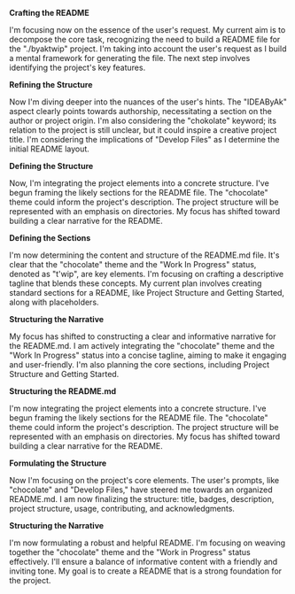 **Crafting the README**

I'm focusing now on the essence of the user's request. My current aim is to decompose the core task, recognizing the need to build a README file for the "./byaktwip" project. I'm taking into account the user's request as I build a mental framework for generating the file. The next step involves identifying the project's key features.


**Refining the Structure**

Now I'm diving deeper into the nuances of the user's hints. The "IDEAByAk" aspect clearly points towards authorship, necessitating a section on the author or project origin. I'm also considering the "chokolate" keyword; its relation to the project is still unclear, but it could inspire a creative project title. I'm considering the implications of "Develop Files" as I determine the initial README layout.


**Defining the Structure**

Now, I'm integrating the project elements into a concrete structure. I've begun framing the likely sections for the README file. The "chocolate" theme could inform the project's description. The project structure will be represented with an emphasis on directories. My focus has shifted toward building a clear narrative for the README.


**Defining the Sections**

I'm now determining the content and structure of the README.md file. It's clear that the "chocolate" theme and the "Work In Progress" status, denoted as "t'wip", are key elements. I'm focusing on crafting a descriptive tagline that blends these concepts. My current plan involves creating standard sections for a README, like Project Structure and Getting Started, along with placeholders.


**Structuring the Narrative**

My focus has shifted to constructing a clear and informative narrative for the README.md. I am actively integrating the "chocolate" theme and the "Work In Progress" status into a concise tagline, aiming to make it engaging and user-friendly. I'm also planning the core sections, including Project Structure and Getting Started.


**Structuring the README.md**

I'm now integrating the project elements into a concrete structure. I've begun framing the likely sections for the README file. The "chocolate" theme could inform the project's description. The project structure will be represented with an emphasis on directories. My focus has shifted toward building a clear narrative for the README.


**Formulating the Structure**

Now I'm focusing on the project's core elements. The user's prompts, like "chocolate" and "Develop Files," have steered me towards an organized README.md. I am now finalizing the structure: title, badges, description, project structure, usage, contributing, and acknowledgments.


**Structuring the Narrative**

I'm now formulating a robust and helpful README. I'm focusing on weaving together the "chocolate" theme and the "Work in Progress" status effectively.  I'll ensure a balance of informative content with a friendly and inviting tone.  My goal is to create a README that is a strong foundation for the project.


